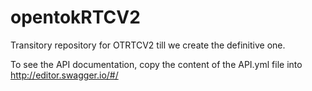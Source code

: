 # opentokRTCV2
Transitory repository for OTRTCV2 till we create the definitive one.

To see the API documentation, copy the content of the API.yml file into
http://editor.swagger.io/#/